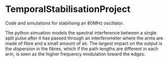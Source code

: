# TemporalStabilisationProject
Code and simulations for stabilising an 80MHz oscillator.

The python simuation models the spectral interference between a single split pulse after it has passed through an interferometer where the arms are made of fibre and a small amount of air.
The largest impact on the output is the dispersion in the fibres, which if the path lengths are different in each arm, is seen as the higher frequency modulation toward the edges.

